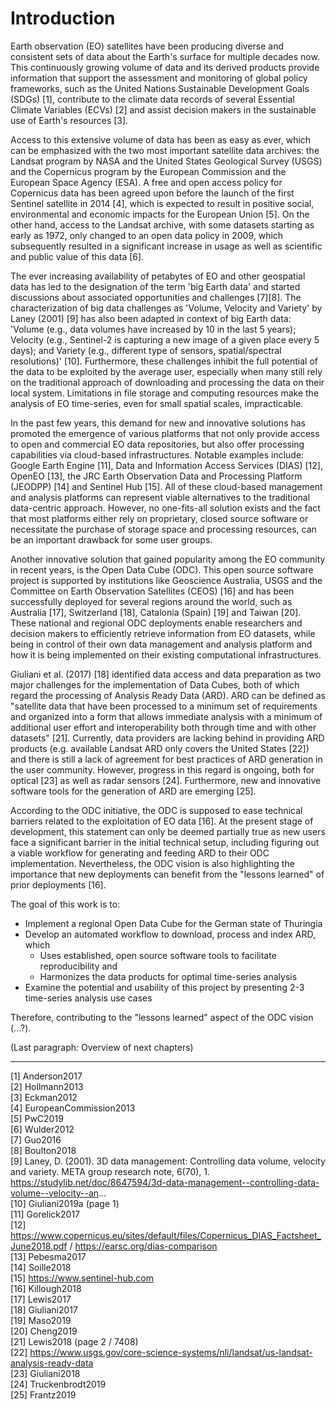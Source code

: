 
# Introduction

Earth observation (EO) satellites have been producing diverse and consistent sets of data about the Earth's surface for multiple decades now. This continuously growing volume of data and its derived products provide information that support the assessment and monitoring of global policy frameworks, such as the United Nations Sustainable Development Goals (SDGs) [1], contribute to the climate data records of several Essential Climate Variables (ECVs) [2] and assist decision makers in the sustainable use of Earth's resources [3].

Access to this extensive volume of data has been as easy as ever, which can be emphasized with the two most important satellite data archives: the Landsat program by NASA and the United States Geological Survey (USGS) and the Copernicus program by the European Commission and the European Space Agency (ESA). A free and open access policy for Copernicus data has been agreed upon before the launch of the first Sentinel satellite in 2014 [4], which is expected to result in positive social, environmental and economic impacts for the European Union [5]. On the other hand, access to the Landsat archive, with some datasets starting as early as 1972, only changed to an open data policy in 2009, which subsequently resulted in a significant increase in usage as well as scientific and public value of this data [6].

The ever increasing availability of petabytes of EO and other geospatial data has led to the designation of the term 'big Earth data' and started discussions about associated opportunities and challenges [7][8]. The characterization of big data challenges as 'Volume, Velocity and Variety' by Laney (2001) [9] has also been adapted in context of big Earth data: 'Volume (e.g., data volumes have increased by 10 in the last 5 years); Velocity (e.g., Sentinel-2 is capturing a new image of a given place every 5 days); and Variety (e.g., different type of sensors, spatial/spectral resolutions)' [10]. Furthermore, these challenges inhibit the full potential of the data to be exploited by the average user, especially when many still rely on the traditional approach of downloading and processing the data on their local system. Limitations in file storage and computing resources make the analysis of EO time-series, even for small spatial scales, impracticable.

In the past few years, this demand for new and innovative solutions has promoted the emergence of various platforms that not only provide access to open and commercial EO data repositories, but also offer processing capabilities via cloud-based infrastructures. Notable examples include: Google Earth Engine [11], Data and Information Access Services (DIAS) [12], OpenEO [13], the JRC Earth Observation Data and Processing Platform (JEODPP) [14] and Sentinel Hub [15]. All of these cloud-based management and analysis platforms can represent viable alternatives to the traditional data-centric approach. However, no one-fits-all solution exists and the fact that most platforms either rely on proprietary, closed source software or necessitate the purchase of storage space and processing resources, can be an important drawback for some user groups.

Another innovative solution that gained popularity among the EO community in recent years, is the Open Data Cube (ODC). This open source software project is supported by institutions like Geoscience Australia, USGS and the Committee on Earth Observation Satellites (CEOS) [16] and has been successfully deployed for several regions around the world, such as Australia [17], Switzerland [18], Catalonia (Spain) [19] and Taiwan [20]. These national and regional ODC deployments enable researchers and decision makers to efficiently retrieve information from EO datasets, while being in control of their own data management and analysis platform and how it is being implemented on their existing computational infrastructures.

Giuliani et al. (2017) [18] identified data access and data preparation as two major challenges for the implementation of Data Cubes, both of which regard the processing of Analysis Ready Data (ARD). ARD can be defined as "satellite data that have been processed to a minimum set of requirements and organized into a form that allows immediate analysis with a minimum of additional user effort and interoperability both through time and with other datasets" [21]. Currently, data providers are lacking behind in providing ARD products (e.g. available Landsat ARD only covers the United States [22]) and there is still a lack of agreement for best practices of ARD generation in the user community. However, progress in this regard is ongoing, both for optical [23] as well as radar sensors [24]. Furthermore, new and innovative software tools for the generation of ARD are emerging [25].

According to the ODC initiative, the ODC is supposed to ease technical barriers related to the exploitation of EO data [16]. At the present stage of development, this statement can only be deemed partially true as new users face a significant barrier in the initial technical setup, including figuring out a viable workflow for generating and feeding ARD to their ODC implementation. Nevertheless, the ODC vision is also highlighting the importance that new deployments can benefit from the "lessons learned" of prior deployments [16].

The goal of this work is to:

- Implement a regional Open Data Cube for the German state of Thuringia
- Develop an automated workflow to download, process and index ARD, which
  - Uses established, open source software tools to facilitate reproducibility and
  - Harmonizes the data products for optimal time-series analysis
- Examine the potential and usability of this project by presenting 2-3 time-series analysis use cases

Therefore, contributing to the "lessons learned" aspect of the ODC vision (...?).

(Last paragraph: Overview of next chapters)

----

[1] Anderson2017  
[2] Hollmann2013  
[3] Eckman2012  
[4] EuropeanCommission2013  
[5] PwC2019  
[6] Wulder2012  
[7] Guo2016  
[8] Boulton2018  
[9] Laney, D. (2001). 3D data management: Controlling data volume, velocity and variety. META group research note, 6(70), 1.
    https://studylib.net/doc/8647594/3d-data-management--controlling-data-volume--velocity--an...  
[10] Giuliani2019a (page 1)  
[11] Gorelick2017  
[12] https://www.copernicus.eu/sites/default/files/Copernicus_DIAS_Factsheet_June2018.pdf / https://earsc.org/dias-comparison  
[13] Pebesma2017  
[14] Soille2018  
[15] https://www.sentinel-hub.com  
[16] Killough2018  
[17] Lewis2017  
[18] Giuliani2017  
[19] Maso2019  
[20] Cheng2019  
[21] Lewis2018 (page 2 / 7408)  
[22] https://www.usgs.gov/core-science-systems/nli/landsat/us-landsat-analysis-ready-data  
[23] Giuliani2018  
[24] Truckenbrodt2019  
[25] Frantz2019  